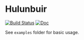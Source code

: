 # Hulunbuir

[![Build Status](https://travis-ci.com/whoiscc/hulunbuir.svg?branch=master)](https://travis-ci.com/whoiscc/hulunbuir)
[![Doc](https://docs.rs/hulunbuir/badge.svg)](https://docs.rs/hulunbuir)

See `examples` folder for basic usage.